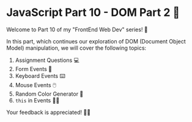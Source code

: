 # JavaScript Part 10 - DOM Part 2 🚀

Welcome to Part 10 of my "FrontEnd Web Dev" series! 🌟

In this part, which continues our exploration of DOM (Document Object Model) manipulation, we will cover the following topics:

1. Assignment Questions 💻
2. Form Events 📝
3. Keyboard Events ⌨️
4. Mouse Events 🖱️
5. Random Color Generator 🌈
6. `this` in Events 👩‍💻

Your feedback is appreciated! 🎊😊
